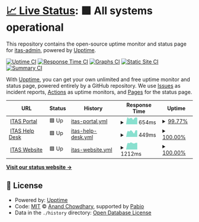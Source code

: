# [📈 Live Status](https://itas-admin.github.io/upptime): <!--live status--> **🟩 All systems operational**

This repository contains the open-source uptime monitor and status page for [itas-admin](https:..www,itas,ca), powered by [Upptime](https://github.com/upptime/upptime).

[![Uptime CI](https://github.com/itas-admin/upptime/workflows/Uptime%20CI/badge.svg)](https://github.com/itas-admin/upptime/actions?query=workflow%3A%22Uptime+CI%22)
[![Response Time CI](https://github.com/itas-admin/upptime/workflows/Response%20Time%20CI/badge.svg)](https://github.com/itas-admin/upptime/actions?query=workflow%3A%22Response+Time+CI%22)
[![Graphs CI](https://github.com/itas-admin/upptime/workflows/Graphs%20CI/badge.svg)](https://github.com/itas-admin/upptime/actions?query=workflow%3A%22Graphs+CI%22)
[![Static Site CI](https://github.com/itas-admin/upptime/workflows/Static%20Site%20CI/badge.svg)](https://github.com/itas-admin/upptime/actions?query=workflow%3A%22Static+Site+CI%22)
[![Summary CI](https://github.com/itas-admin/upptime/workflows/Summary%20CI/badge.svg)](https://github.com/itas-admin/upptime/actions?query=workflow%3A%22Summary+CI%22)

With [Upptime](https://upptime.js.org), you can get your own unlimited and free uptime monitor and status page, powered entirely by a GitHub repository. We use [Issues](https://github.com/itas-admin/upptime/issues) as incident reports, [Actions](https://github.com/itas-admin/upptime/actions) as uptime monitors, and [Pages](https://itas-admin.github.io/upptime) for the status page.

<!--start: status pages-->
<!-- This summary is generated by Upptime (https://github.com/upptime/upptime) -->
<!-- Do not edit this manually, your changes will be overwritten -->
<!-- prettier-ignore -->
| URL | Status | History | Response Time | Uptime |
| --- | ------ | ------- | ------------- | ------ |
| <img alt="" src="https://icons.duckduckgo.com/ip3/portal.itas.ca.ico" height="13"> [ITAS Portal](https://portal.itas.ca) | 🟩 Up | [itas-portal.yml](https://github.com/itas-admin/upptime/commits/HEAD/history/itas-portal.yml) | <details><summary><img alt="Response time graph" src="./graphs/itas-portal/response-time-week.png" height="20"> 654ms</summary><br><a href="https://itas-admin.github.io/upptime/history/itas-portal"><img alt="Response time 693" src="https://img.shields.io/endpoint?url=https%3A%2F%2Fraw.githubusercontent.com%2Fitas-admin%2Fupptime%2FHEAD%2Fapi%2Fitas-portal%2Fresponse-time.json"></a><br><a href="https://itas-admin.github.io/upptime/history/itas-portal"><img alt="24-hour response time 686" src="https://img.shields.io/endpoint?url=https%3A%2F%2Fraw.githubusercontent.com%2Fitas-admin%2Fupptime%2FHEAD%2Fapi%2Fitas-portal%2Fresponse-time-day.json"></a><br><a href="https://itas-admin.github.io/upptime/history/itas-portal"><img alt="7-day response time 654" src="https://img.shields.io/endpoint?url=https%3A%2F%2Fraw.githubusercontent.com%2Fitas-admin%2Fupptime%2FHEAD%2Fapi%2Fitas-portal%2Fresponse-time-week.json"></a><br><a href="https://itas-admin.github.io/upptime/history/itas-portal"><img alt="30-day response time 649" src="https://img.shields.io/endpoint?url=https%3A%2F%2Fraw.githubusercontent.com%2Fitas-admin%2Fupptime%2FHEAD%2Fapi%2Fitas-portal%2Fresponse-time-month.json"></a><br><a href="https://itas-admin.github.io/upptime/history/itas-portal"><img alt="1-year response time 693" src="https://img.shields.io/endpoint?url=https%3A%2F%2Fraw.githubusercontent.com%2Fitas-admin%2Fupptime%2FHEAD%2Fapi%2Fitas-portal%2Fresponse-time-year.json"></a></details> | <details><summary><a href="https://itas-admin.github.io/upptime/history/itas-portal">99.77%</a></summary><a href="https://itas-admin.github.io/upptime/history/itas-portal"><img alt="All-time uptime 98.98%" src="https://img.shields.io/endpoint?url=https%3A%2F%2Fraw.githubusercontent.com%2Fitas-admin%2Fupptime%2FHEAD%2Fapi%2Fitas-portal%2Fuptime.json"></a><br><a href="https://itas-admin.github.io/upptime/history/itas-portal"><img alt="24-hour uptime 100.00%" src="https://img.shields.io/endpoint?url=https%3A%2F%2Fraw.githubusercontent.com%2Fitas-admin%2Fupptime%2FHEAD%2Fapi%2Fitas-portal%2Fuptime-day.json"></a><br><a href="https://itas-admin.github.io/upptime/history/itas-portal"><img alt="7-day uptime 99.77%" src="https://img.shields.io/endpoint?url=https%3A%2F%2Fraw.githubusercontent.com%2Fitas-admin%2Fupptime%2FHEAD%2Fapi%2Fitas-portal%2Fuptime-week.json"></a><br><a href="https://itas-admin.github.io/upptime/history/itas-portal"><img alt="30-day uptime 99.86%" src="https://img.shields.io/endpoint?url=https%3A%2F%2Fraw.githubusercontent.com%2Fitas-admin%2Fupptime%2FHEAD%2Fapi%2Fitas-portal%2Fuptime-month.json"></a><br><a href="https://itas-admin.github.io/upptime/history/itas-portal"><img alt="1-year uptime 98.98%" src="https://img.shields.io/endpoint?url=https%3A%2F%2Fraw.githubusercontent.com%2Fitas-admin%2Fupptime%2FHEAD%2Fapi%2Fitas-portal%2Fuptime-year.json"></a></details>
| <img alt="" src="https://icons.duckduckgo.com/ip3/help.itas.ca.ico" height="13"> [ITAS Help Desk](https://help.itas.ca) | 🟩 Up | [itas-help-desk.yml](https://github.com/itas-admin/upptime/commits/HEAD/history/itas-help-desk.yml) | <details><summary><img alt="Response time graph" src="./graphs/itas-help-desk/response-time-week.png" height="20"> 449ms</summary><br><a href="https://itas-admin.github.io/upptime/history/itas-help-desk"><img alt="Response time 434" src="https://img.shields.io/endpoint?url=https%3A%2F%2Fraw.githubusercontent.com%2Fitas-admin%2Fupptime%2FHEAD%2Fapi%2Fitas-help-desk%2Fresponse-time.json"></a><br><a href="https://itas-admin.github.io/upptime/history/itas-help-desk"><img alt="24-hour response time 515" src="https://img.shields.io/endpoint?url=https%3A%2F%2Fraw.githubusercontent.com%2Fitas-admin%2Fupptime%2FHEAD%2Fapi%2Fitas-help-desk%2Fresponse-time-day.json"></a><br><a href="https://itas-admin.github.io/upptime/history/itas-help-desk"><img alt="7-day response time 449" src="https://img.shields.io/endpoint?url=https%3A%2F%2Fraw.githubusercontent.com%2Fitas-admin%2Fupptime%2FHEAD%2Fapi%2Fitas-help-desk%2Fresponse-time-week.json"></a><br><a href="https://itas-admin.github.io/upptime/history/itas-help-desk"><img alt="30-day response time 418" src="https://img.shields.io/endpoint?url=https%3A%2F%2Fraw.githubusercontent.com%2Fitas-admin%2Fupptime%2FHEAD%2Fapi%2Fitas-help-desk%2Fresponse-time-month.json"></a><br><a href="https://itas-admin.github.io/upptime/history/itas-help-desk"><img alt="1-year response time 434" src="https://img.shields.io/endpoint?url=https%3A%2F%2Fraw.githubusercontent.com%2Fitas-admin%2Fupptime%2FHEAD%2Fapi%2Fitas-help-desk%2Fresponse-time-year.json"></a></details> | <details><summary><a href="https://itas-admin.github.io/upptime/history/itas-help-desk">100.00%</a></summary><a href="https://itas-admin.github.io/upptime/history/itas-help-desk"><img alt="All-time uptime 92.82%" src="https://img.shields.io/endpoint?url=https%3A%2F%2Fraw.githubusercontent.com%2Fitas-admin%2Fupptime%2FHEAD%2Fapi%2Fitas-help-desk%2Fuptime.json"></a><br><a href="https://itas-admin.github.io/upptime/history/itas-help-desk"><img alt="24-hour uptime 100.00%" src="https://img.shields.io/endpoint?url=https%3A%2F%2Fraw.githubusercontent.com%2Fitas-admin%2Fupptime%2FHEAD%2Fapi%2Fitas-help-desk%2Fuptime-day.json"></a><br><a href="https://itas-admin.github.io/upptime/history/itas-help-desk"><img alt="7-day uptime 100.00%" src="https://img.shields.io/endpoint?url=https%3A%2F%2Fraw.githubusercontent.com%2Fitas-admin%2Fupptime%2FHEAD%2Fapi%2Fitas-help-desk%2Fuptime-week.json"></a><br><a href="https://itas-admin.github.io/upptime/history/itas-help-desk"><img alt="30-day uptime 60.52%" src="https://img.shields.io/endpoint?url=https%3A%2F%2Fraw.githubusercontent.com%2Fitas-admin%2Fupptime%2FHEAD%2Fapi%2Fitas-help-desk%2Fuptime-month.json"></a><br><a href="https://itas-admin.github.io/upptime/history/itas-help-desk"><img alt="1-year uptime 92.82%" src="https://img.shields.io/endpoint?url=https%3A%2F%2Fraw.githubusercontent.com%2Fitas-admin%2Fupptime%2FHEAD%2Fapi%2Fitas-help-desk%2Fuptime-year.json"></a></details>
| <img alt="" src="https://icons.duckduckgo.com/ip3/www.itas.ca.ico" height="13"> [ITAS Website](https://www.itas.ca) | 🟩 Up | [itas-website.yml](https://github.com/itas-admin/upptime/commits/HEAD/history/itas-website.yml) | <details><summary><img alt="Response time graph" src="./graphs/itas-website/response-time-week.png" height="20"> 1212ms</summary><br><a href="https://itas-admin.github.io/upptime/history/itas-website"><img alt="Response time 1460" src="https://img.shields.io/endpoint?url=https%3A%2F%2Fraw.githubusercontent.com%2Fitas-admin%2Fupptime%2FHEAD%2Fapi%2Fitas-website%2Fresponse-time.json"></a><br><a href="https://itas-admin.github.io/upptime/history/itas-website"><img alt="24-hour response time 1247" src="https://img.shields.io/endpoint?url=https%3A%2F%2Fraw.githubusercontent.com%2Fitas-admin%2Fupptime%2FHEAD%2Fapi%2Fitas-website%2Fresponse-time-day.json"></a><br><a href="https://itas-admin.github.io/upptime/history/itas-website"><img alt="7-day response time 1212" src="https://img.shields.io/endpoint?url=https%3A%2F%2Fraw.githubusercontent.com%2Fitas-admin%2Fupptime%2FHEAD%2Fapi%2Fitas-website%2Fresponse-time-week.json"></a><br><a href="https://itas-admin.github.io/upptime/history/itas-website"><img alt="30-day response time 1215" src="https://img.shields.io/endpoint?url=https%3A%2F%2Fraw.githubusercontent.com%2Fitas-admin%2Fupptime%2FHEAD%2Fapi%2Fitas-website%2Fresponse-time-month.json"></a><br><a href="https://itas-admin.github.io/upptime/history/itas-website"><img alt="1-year response time 1460" src="https://img.shields.io/endpoint?url=https%3A%2F%2Fraw.githubusercontent.com%2Fitas-admin%2Fupptime%2FHEAD%2Fapi%2Fitas-website%2Fresponse-time-year.json"></a></details> | <details><summary><a href="https://itas-admin.github.io/upptime/history/itas-website">100.00%</a></summary><a href="https://itas-admin.github.io/upptime/history/itas-website"><img alt="All-time uptime 99.05%" src="https://img.shields.io/endpoint?url=https%3A%2F%2Fraw.githubusercontent.com%2Fitas-admin%2Fupptime%2FHEAD%2Fapi%2Fitas-website%2Fuptime.json"></a><br><a href="https://itas-admin.github.io/upptime/history/itas-website"><img alt="24-hour uptime 100.00%" src="https://img.shields.io/endpoint?url=https%3A%2F%2Fraw.githubusercontent.com%2Fitas-admin%2Fupptime%2FHEAD%2Fapi%2Fitas-website%2Fuptime-day.json"></a><br><a href="https://itas-admin.github.io/upptime/history/itas-website"><img alt="7-day uptime 100.00%" src="https://img.shields.io/endpoint?url=https%3A%2F%2Fraw.githubusercontent.com%2Fitas-admin%2Fupptime%2FHEAD%2Fapi%2Fitas-website%2Fuptime-week.json"></a><br><a href="https://itas-admin.github.io/upptime/history/itas-website"><img alt="30-day uptime 99.91%" src="https://img.shields.io/endpoint?url=https%3A%2F%2Fraw.githubusercontent.com%2Fitas-admin%2Fupptime%2FHEAD%2Fapi%2Fitas-website%2Fuptime-month.json"></a><br><a href="https://itas-admin.github.io/upptime/history/itas-website"><img alt="1-year uptime 99.05%" src="https://img.shields.io/endpoint?url=https%3A%2F%2Fraw.githubusercontent.com%2Fitas-admin%2Fupptime%2FHEAD%2Fapi%2Fitas-website%2Fuptime-year.json"></a></details>

<!--end: status pages-->

[**Visit our status website →**](https://itas-admin.github.io/upptime)

## 📄 License

- Powered by: [Upptime](https://github.com/upptime/upptime)
- Code: [MIT](./LICENSE) © [Anand Chowdhary](https://anandchowdhary.com), supported by [Pabio](https://pabio.com)
- Data in the `./history` directory: [Open Database License](https://opendatacommons.org/licenses/odbl/1-0/)
